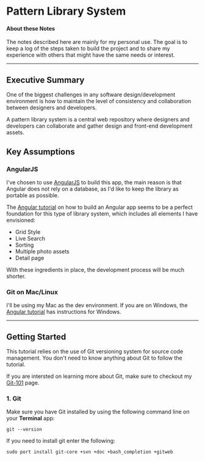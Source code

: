 # Pattern Library System

#### About these Notes

The notes described here are mainly for my personal use. The goal is to keep a log of the steps taken to build the project and to share my experience with others that might have the same needs or interest.

***

## Executive Summary

One of the biggest challenges in any software design/development environment is how to maintain the level of consistency and collaboration between designers and developers.

A pattern library system is a central web repository where designers and developers can collaborate and gather design and front-end development assets.


## Key Assumptions

### AngularJS

I've chosen to use [AngularJS](http://angularjs.org/) to build this app, the main reason is that Angular does not rely on a database, as I'd like to keep the library as portable as possible.

The [Angular tutorial](http://docs.angularjs.org/tutorial) on how to build an Angular app seems to be a perfect foundation for this type of library system, which includes all elements I have envisioned:

- Grid Style
- Live Search
- Sorting 
- Multiple photo assets
- Detail page

With these ingredients in place, the development process will be much shorter.

### Git on Mac/Linux
I'll be using my Mac as the dev environment. If you are on Windows, the [Angular tutorial](http://docs.angularjs.org/tutorial) has instructions for Windows.

***

## Getting Started
This tutorial relies on the use of Git versioning system for source code management. You don't need to know anything about Git to follow the tutorial. 

If you are intersted on learning more about Git, make sure to checkout my [Git-101](https://github.com/mpaiva-tr/Modern-Web/blob/master/GIT-101.md) page.

### 1. Git
Make sure you have Git installed by using the following command line on your **Terminal** app:

	git --version
	
If you need to install git enter the following:

	sudo port install git-core +svn +doc +bash_completion +gitweb

